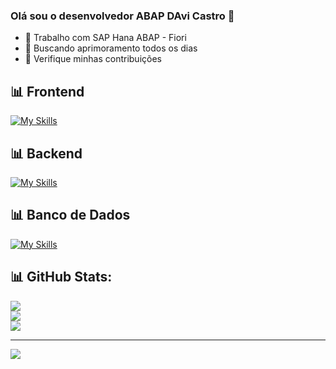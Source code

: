 ### Olá sou o desenvolvedor ABAP DAvi Castro 👋

- 🔭 Trabalho com SAP Hana ABAP - Fiori
- 🌱 Buscando aprimoramento todos os dias
- 💬 Verifique minhas contribuições

## 📊 Frontend
[![My Skills](https://skillicons.dev/icons?i=html,css,js)](https://skillicons.dev)

## 📊 Backend
[![My Skills](https://skillicons.dev/icons?i=nodejs)](https://skillicons.dev)

## 📊 Banco de Dados
[![My Skills](https://skillicons.dev/icons?i=mysql,postgres)](https://skillicons.dev)

## 📊 GitHub Stats:
![](https://github-readme-stats.vercel.app/api?username=davicastr&theme=tokyonight&hide_border=false&include_all_commits=true&count_private=false)<br/>
![](https://github-readme-streak-stats.herokuapp.com/?user=davicastr&theme=tokyonight&hide_border=false)<br/>
![](https://github-readme-stats.vercel.app/api/top-langs/?username=davicastr&theme=tokyonight&hide_border=false&include_all_commits=true&count_private=false&layout=compact)

---
[![](https://visitcount.itsvg.in/api?id=davicastr&icon=0&color=0)](https://visitcount.itsvg.in)
